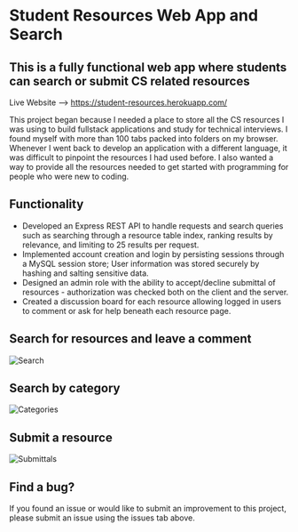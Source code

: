 # Student Resources Web App and Search

## This is a fully functional web app where students can search or submit CS related resources
Live Website --> https://student-resources.herokuapp.com/

This project began because I needed a place to store all the CS resources I was using to build fullstack applications and study for technical interviews. I found myself with more than 100 tabs packed into folders on my browser. Whenever I went back to develop an application with a different language, it was difficult to pinpoint the resources I had used before. I also wanted a way to provide all the resources needed to get started with programming for people who were new to coding.

## Functionality
* Developed an Express REST API to handle requests and search queries such as searching through a resource table index, ranking results by relevance, and limiting to 25 results per request.
* Implemented account creation and login by persisting sessions through a MySQL session store; User information was stored securely by hashing and salting sensitive data.
* Designed an admin role with the ability to accept/decline submittal of resources - authorization was checked both on the client and the server.
* Created a discussion board for each resource allowing logged in users to comment or ask for help beneath each resource page.

## Search for resources and leave a comment
![Search](https://user-images.githubusercontent.com/57121028/230943571-0e5c363a-caf5-46d8-b032-52430e1e7156.gif)


## Search by category
![Categories](https://user-images.githubusercontent.com/57121028/230943603-e1bdfad1-81d0-4b84-8279-102376087abf.gif)

## Submit a resource
![Submittals](https://user-images.githubusercontent.com/57121028/230943911-c91c5c79-20d9-4180-90e8-98fb537a9ac1.gif)

## Find a bug?
If you found an issue or would like to submit an improvement to this project, please submit an issue using the issues tab above.
